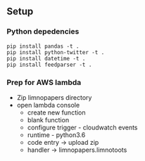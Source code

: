 ## Setup

### Python depedencies
```
pip install pandas -t . 
pip install python-twitter -t .
pip install datetime -t .
pip install feedparser -t .
```

### Prep for AWS lambda

* Zip limnopapers directory
* open lambda console
	* create new function
	* blank function
	* configure trigger - cloudwatch events
	* runtime - python3.6
	* code entry -> upload zip
	* handler -> limnopapers.limnotoots
